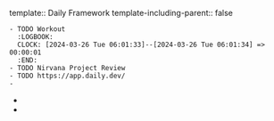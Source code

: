 template:: Daily Framework
template-including-parent:: false

	- TODO Workout
	  :LOGBOOK:
	  CLOCK: [2024-03-26 Tue 06:01:33]--[2024-03-26 Tue 06:01:34] =>  00:00:01
	  :END:
	- TODO Nirvana Project Review
	- TODO https://app.daily.dev/
	-
-
-